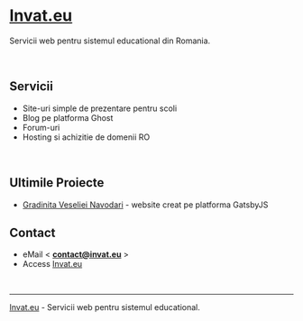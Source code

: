 # [Invat.eu](https://invat.eu/)

Servicii web pentru sistemul educational din Romania.  

<br />

## Servicii

- Site-uri simple de prezentare pentru scoli
- Blog pe platforma Ghost
- Forum-uri 
- Hosting si achizitie de domenii RO  

<br />

## Ultimile Proiecte

- [Gradinita Veseliei Navodari](https://gradinita-veseliei.ro/) - website creat pe platforma GatsbyJS 

## Contact

- eMail < **contact@invat.eu** > 
- Access [Invat.eu](https://invat.eu/) 

<br />

---
[Invat.eu](https://invat.eu/) - Servicii web pentru sistemul educational. 
